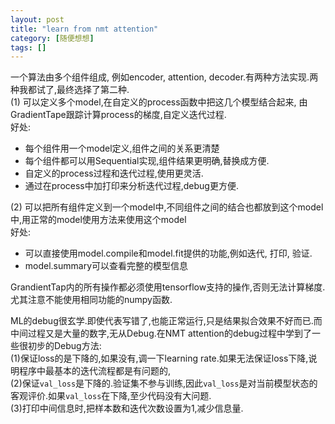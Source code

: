 ```yaml
---
layout: post
title: "learn from nmt attention"
category: [随便想想]
tags: []
---
```


一个算法由多个组件组成, 例如encoder, attention, decoder.有两种方法实现.两种我都试了,最终选择了第二种.  
(1) 可以定义多个model,在自定义的process函数中把这几个模型结合起来, 由GradientTape跟踪计算process的梯度,自定义迭代过程.   
好处:  
- 每个组件用一个model定义,组件之间的关系更清楚  
- 每个组件都可以用Sequential实现,组件结果更明确,替换成方便.  
- 自定义的process过程和迭代过程,使用更灵活.  
- 通过在process中加打印来分析迭代过程,debug更方便.  

(2) 可以把所有组件定义到一个model中,不同组件之间的结合也都放到这个model中,用正常的model使用方法来使用这个model  
好处:   
- 可以直接使用model.compile和model.fit提供的功能,例如迭代, 打印, 验证.  
- model.summary可以查看完整的模型信息  



GrandientTap内的所有操作都必须使用tensorflow支持的操作,否则无法计算梯度.尤其注意不能使用相同功能的numpy函数.  

ML的debug很玄学.即使代表写错了,也能正常运行,只是结果拟合效果不好而已.而中间过程又是大量的数字,无从Debug.在NMT attention的debug过程中学到了一些很初步的Debug方法:  
(1)保证loss的是下降的,如果没有,调一下learning rate.如果无法保证loss下降,说明程序中最基本的迭代流程都是有问题的,  
(2)保证`val_loss`是下降的.验证集不参与训练,因此`val_loss`是对当前模型状态的客观评价.如果`val_loss`在下降,至少代码没有大问题.  
(3)打印中间信息时,把样本数和迭代次数设置为1,减少信息量.  
